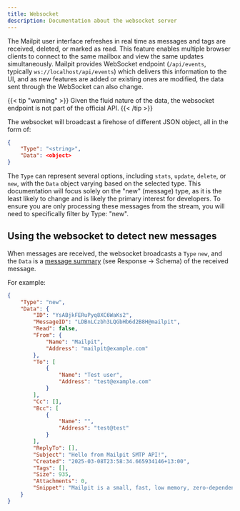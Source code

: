 ```yaml
---
title: Websocket
description: Documentation about the websocket server
---
```



The Mailpit user interface refreshes in real time as messages and tags are received, deleted, or marked as read.
This feature enables multiple browser clients to connect to the same mailbox and view the same updates simultaneously.
Mailpit provides WebSocket endpoint (`/api/events`, typically `ws://localhost/api/events`) which delivers this information to the UI, and as new features are added or existing ones are modified,
the data sent through the WebSocket can also change.

{{< tip "warning" >}}
Given the fluid nature of the data, the websocket endpoint is not part of the official API.
{{< /tip >}}

The websocket will broadcast a firehose of different JSON object, all in the form of:

```json
{
    "Type": "<string>",
    "Data": <object>
}
```
The `Type` can represent several options, including `stats`, `update`, `delete`, or `new`,  with the `Data` object varying based on the selected type. 
This documentation will focus solely on the "new" (message) type, as it is the least likely to change and is likely the primary interest for developers. 
To ensure you are only processing these messages from the stream, you will need to specifically filter by Type: "new".


## Using the websocket to detect new messages

When messages are received, the websocket broadcasts a `Type` `new`, and 
the `Data` is a [message summary](https://mailpit.axllent.org/docs/api-v1/view.html#get-/api/v1/message/-ID-)
(see Response -> Schema) of the received message.

For example:
```json
{
    "Type": "new",
    "Data": {
        "ID": "YsABjkFERuPyq8XC6WaKs2",
        "MessageID": "LDBnLCzbh3LQGbHb6d2B8H@mailpit",
        "Read": false,
        "From": {
            "Name": "Mailpit",
            "Address": "mailpit@example.com"
        },
        "To": [
            {
                "Name": "Test user",
                "Address": "test@example.com"
            }
        ],
        "Cc": [],
        "Bcc": [
            {
                "Name": "",
                "Address": "test@test"
            }
        ],
        "ReplyTo": [],
        "Subject": "Hello from Mailpit SMTP API!",
        "Created": "2025-03-08T23:58:34.665934146+13:00",
        "Tags": [],
        "Size": 935,
        "Attachments": 0,
        "Snippet": "Mailpit is a small, fast, low memory, zero-dependency, multi-platform email testing tool \u0026 API for developers."
    }
}
```
